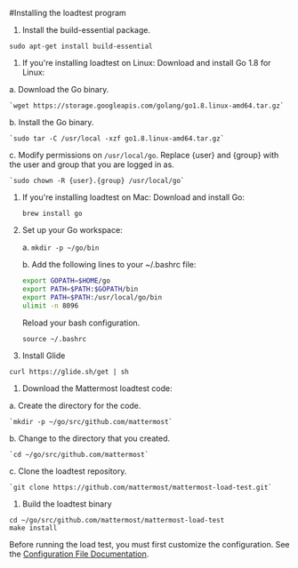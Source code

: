#Installing the loadtest program

1. Install the build-essential package.

  `sudo apt-get install build-essential`

1. If you're installing loadtest on Linux: Download and install Go 1.8 for Linux:

  a. Download the Go binary.

    `wget https://storage.googleapis.com/golang/go1.8.linux-amd64.tar.gz`

  b. Install the Go binary.

    `sudo tar -C /usr/local -xzf go1.8.linux-amd64.tar.gz`

  c. Modify permissions on `/usr/local/go`. Replace {user} and {group} with the user and group that you are logged in as.

    `sudo chown -R {user}.{group} /usr/local/go`

1. If you're installing loadtest on Mac: Download and install Go:

    `brew install go`

1. Set up your Go workspace:

    a. `mkdir -p ~/go/bin`

    b. Add the following lines to your ~/.bashrc file:

      ```bash
      export GOPATH=$HOME/go
      export PATH=$PATH:$GOPATH/bin
      export PATH=$PATH:/usr/local/go/bin
      ulimit -n 8096
      ```

      Reload your bash configuration.

      `source ~/.bashrc`

1. Install Glide

  `curl https://glide.sh/get | sh`

1. Download the Mattermost loadtest code:

  a. Create the directory for the code.

    `mkdir -p ~/go/src/github.com/mattermost`

  b. Change to the directory that you created.

    `cd ~/go/src/github.com/mattermost`

  c. Clone the loadtest repository.

    `git clone https://github.com/mattermost/mattermost-load-test.git`

1. Build the loadtest binary

  ```console
  cd ~/go/src/github.com/mattermost/mattermost-load-test
  make install
  ```
Before running the load test, you must first customize the configuration. See the [Configuration File Documentation](loadtestconfig.md).
